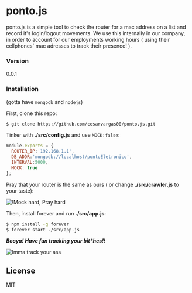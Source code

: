 # ponto.js


ponto.js is a simple tool to check the router for a mac address on a list and record it's login/logout movements. We use this internally in our company, in order to account for our employments working hours ( using their cellphones` mac adresses to track their presence! ).

### Version
0.0.1

### Installation
(gotta have `mongodb` and `nodejs`)

First, clone this repo:

```sh
$ git clone https://github.com/cesarvargas00/ponto.js.git
```

Tinker with **./src/config.js** and use `MOCK:false`:

```js
module.exports = {
  ROUTER_IP:'192.168.1.1',
  DB_ADDR:'mongodb://localhost/pontoEletronico',
  INTERVAL:5000,
  MOCK: true
};
```

Pray that your router is the same as ours ( or change **./src/crawler.js** to your taste):

![!Mock hard, Pray hard](https://m.popkey.co/e4056d/Klp0D.gif)

Then, install forever and run **./src/app.js**:
```sh
$ npm install -g forever
$ forever start ./src/app.js
```

***Booya! Have fun tracking your bit\*hes!!***

![Imma track your ass](https://m.popkey.co/4f0b2a/9MJjD.gif)


License
----

MIT
